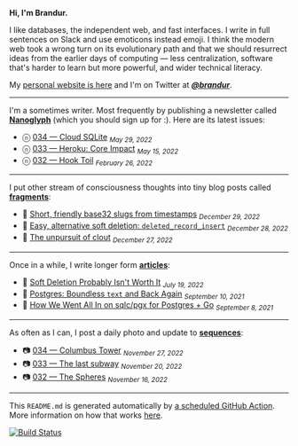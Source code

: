 **Hi, I'm Brandur.**

I like databases, the independent web, and fast interfaces. I write in full sentences on Slack and use emoticons instead emoji. I think the modern web took a wrong turn on its evolutionary path and that we should resurrect ideas from the earlier days of computing — less centralization, software that's harder to learn but more powerful, and wider technical literacy.

My [personal website is here](https://brandur.org) and I'm on Twitter at [***@brandur***](https://twitter.com/brandur).

---

I'm a sometimes writer. Most frequently by publishing a newsletter called [**Nanoglyph**](https://brandur.org/newsletter#nanoglyph) (which you should sign up for :). Here are its latest issues:

* ⓝ [034 — Cloud SQLite](https://brandur.org/nanoglyphs/034-cloud-sqlite) <sub><em>May 29, 2022</em></sub>
* ⓝ [033 — Heroku: Core Impact](https://brandur.org/nanoglyphs/033-heroku) <sub><em>May 15, 2022</em></sub>
* ⓝ [032 — Hook Toil](https://brandur.org/nanoglyphs/032-hook-toil) <sub><em>February 26, 2022</em></sub>

---

I put other stream of consciousness thoughts into tiny blog posts called [**fragments**](https://brandur.org/fragments):

* 🐚 [Short, friendly base32 slugs from timestamps](https://brandur.org/fragments/base32-slugs) <sub><em>December 29, 2022</em></sub>
* 🐚 [Easy, alternative soft deletion: `deleted_record_insert`](https://brandur.org/fragments/deleted-record-insert) <sub><em>December 28, 2022</em></sub>
* 🐚 [The unpursuit of clout](https://brandur.org/fragments/unpursuit-of-clout) <sub><em>December 27, 2022</em></sub>

---

Once in a while, I write longer form [**articles**](https://brandur.org/articles):

* 📖 [Soft Deletion Probably Isn't Worth It](https://brandur.org/soft-deletion) <sub><em>July 19, 2022</em></sub>
* 📖 [Postgres: Boundless `text` and Back Again](https://brandur.org/text) <sub><em>September 10, 2021</em></sub>
* 📖 [How We Went All In on sqlc/pgx for Postgres + Go](https://brandur.org/sqlc) <sub><em>September 8, 2021</em></sub>

---

As often as I can, I post a daily photo and update to [**sequences**](https://brandur.org/sequences):

* 📷 [034 — Columbus Tower](https://brandur.org/sequences/034) <sub><em>November 27, 2022</em></sub>
* 📷 [033 — The last subway](https://brandur.org/sequences/033) <sub><em>November 20, 2022</em></sub>
* 📷 [032 — The Spheres](https://brandur.org/sequences/032) <sub><em>November 16, 2022</em></sub>

---

This `README.md` is generated automatically by [a scheduled GitHub Action](https://github.com/brandur/brandur/blob/master/.github/workflows/ci.yml). More information on how that works [here](https://brandur.org/fragments/self-updating-github-readme).

[![Build Status](https://github.com/brandur/brandur/workflows/brandur%20CI/badge.svg)](https://github.com/brandur/brandur/actions)
